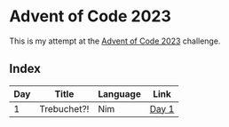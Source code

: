 # Advent of Code 2023

This is my attempt at the [Advent of Code 2023](https://adventofcode.com/2023) challenge.

## Index

| Day | Title | Language | Link |
| --- | ----- | -------- | ---- |
| 1 | Trebuchet?! | Nim | [Day 1](./01/start.nim) |
